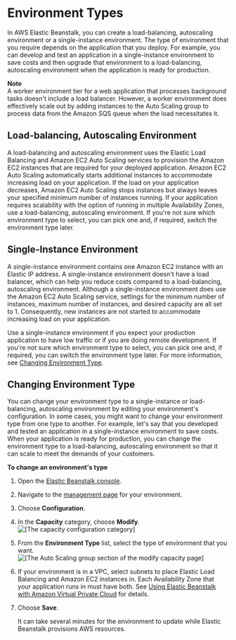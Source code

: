 # Environment Types<a name="using-features-managing-env-types"></a>

In AWS Elastic Beanstalk, you can create a load\-balancing, autoscaling environment or a single\-instance environment\. The type of environment that you require depends on the application that you deploy\. For example, you can develop and test an application in a single\-instance environment to save costs and then upgrade that environment to a load\-balancing, autoscaling environment when the application is ready for production\.

**Note**  
A worker environment tier for a web application that processes background tasks doesn't include a load balancer\. However, a worker environment does effectively scale out by adding instances to the Auto Scaling group to process data from the Amazon SQS queue when the load necessitates it\.

## Load\-balancing, Autoscaling Environment<a name="autoscale-environ"></a>

A load\-balancing and autoscaling environment uses the Elastic Load Balancing and Amazon EC2 Auto Scaling services to provision the Amazon EC2 instances that are required for your deployed application\. Amazon EC2 Auto Scaling automatically starts additional instances to accommodate increasing load on your application\. If the load on your application decreases, Amazon EC2 Auto Scaling stops instances but always leaves your specified minimum number of instances running\. If your application requires scalability with the option of running in multiple Availability Zones, use a load\-balancing, autoscaling environment\. If you're not sure which environment type to select, you can pick one and, if required, switch the environment type later\.

## Single\-Instance Environment<a name="single-instance-environ"></a>

A single\-instance environment contains one Amazon EC2 instance with an Elastic IP address\. A single\-instance environment doesn't have a load balancer, which can help you reduce costs compared to a load\-balancing, autoscaling environment\. Although a single\-instance environment does use the Amazon EC2 Auto Scaling service, settings for the minimum number of instances, maximum number of instances, and desired capacity are all set to 1\. Consequently, new instances are not started to accommodate increasing load on your application\.

Use a single\-instance environment if you expect your production application to have low traffic or if you are doing remote development\. If you're not sure which environment type to select, you can pick one and, if required, you can switch the environment type later\. For more information, see [Changing Environment Type](#using-features.managing.changetype)\.

## Changing Environment Type<a name="using-features.managing.changetype"></a>

You can change your environment type to a single\-instance or load\-balancing, autoscaling environment by editing your environment's configuration\. In some cases, you might want to change your environment type from one type to another\. For example, let's say that you developed and tested an application in a single\-instance environment to save costs\. When your application is ready for production, you can change the environment type to a load\-balancing, autoscaling environment so that it can scale to meet the demands of your customers\.

**To change an environment's type**

1. Open the [Elastic Beanstalk console](https://console.aws.amazon.com/elasticbeanstalk)\.

1. Navigate to the [management page](environments-console.md) for your environment\.

1. Choose **Configuration**\.

1. In the **Capacity** category, choose **Modify**\.  
![\[The capacity configuration category\]](http://docs.aws.amazon.com/elasticbeanstalk/latest/dg/images/aeb-env-config-scaling.png)

1. From the **Environment Type** list, select the type of environment that you want\.  
![\[The Auto Scaling group section of the modify capacity page\]](http://docs.aws.amazon.com/elasticbeanstalk/latest/dg/images/wizard-capacity.png)

1. If your environment is in a VPC, select subnets to place Elastic Load Balancing and Amazon EC2 instances in\. Each Availability Zone that your application runs in must have both\. See [Using Elastic Beanstalk with Amazon Virtual Private Cloud](vpc.md) for details\.

1. Choose **Save**\.

   It can take several minutes for the environment to update while Elastic Beanstalk provisions AWS resources\.